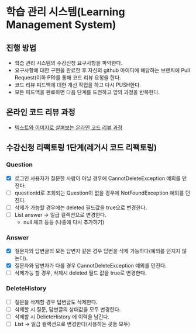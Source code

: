 # 학습 관리 시스템(Learning Management System)
## 진행 방법
* 학습 관리 시스템의 수강신청 요구사항을 파악한다.
* 요구사항에 대한 구현을 완료한 후 자신의 github 아이디에 해당하는 브랜치에 Pull Request(이하 PR)를 통해 코드 리뷰 요청을 한다.
* 코드 리뷰 피드백에 대한 개선 작업을 하고 다시 PUSH한다.
* 모든 피드백을 완료하면 다음 단계를 도전하고 앞의 과정을 반복한다.

## 온라인 코드 리뷰 과정
* [텍스트와 이미지로 살펴보는 온라인 코드 리뷰 과정](https://github.com/next-step/nextstep-docs/tree/master/codereview)

## 수강신청 리팩토링 1단계(레거시 코드 리팩토링)
### Question
  - [x] 로그인 사용자가 질문한 사람이 아닐 경우에 CannotDeleteException 예외를 던진다.
  - [ ] questionId로 조회되는 Question이 없을 경우에 NotFoundException 예외를 던진다.
  - [ ] 삭제가 가능할 경우에는 deleted 필드값을 true으로 변경한다.
  - [ ] List<Answer> answer -> 일급 컬렉션으로 변경한다.
    - null 체크 등등 (나중에 다시 추가하기)

### Answer
  - [x] 질문자와 답변글의 모든 답변자 같은 경우 답변을 삭제 가능하다(예외를 던지지 않는다).
  - [x] 질문자와 답변자가 다를 경우 CannotDeleteException 예외를 던진다. 
  - [ ] 삭제가능 할 경우, 삭제시 deleted 필드 값을 true로 변경한다.

### DeleteHistory
  - [ ] 질문을 삭제할 경우 답변글도 삭제한다.
  - [ ] 삭제할 시 질문, 답변글의 상태값을 모두 변경한다.
  - [ ] 삭제할 시 DelieteHistory 에 이력을 남긴다.
  - [ ] List<DelieteHistory> -> 일급 컬렉션으로 변경한다(사용하는 곳들 모두)